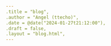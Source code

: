 ```yaml
---
.title = "blog",
.author = "Angel (ttecho)",
.date = @date("2024-01-27t21:12:00"),
.draft = false,
.layout = "blog.html",
---
```

